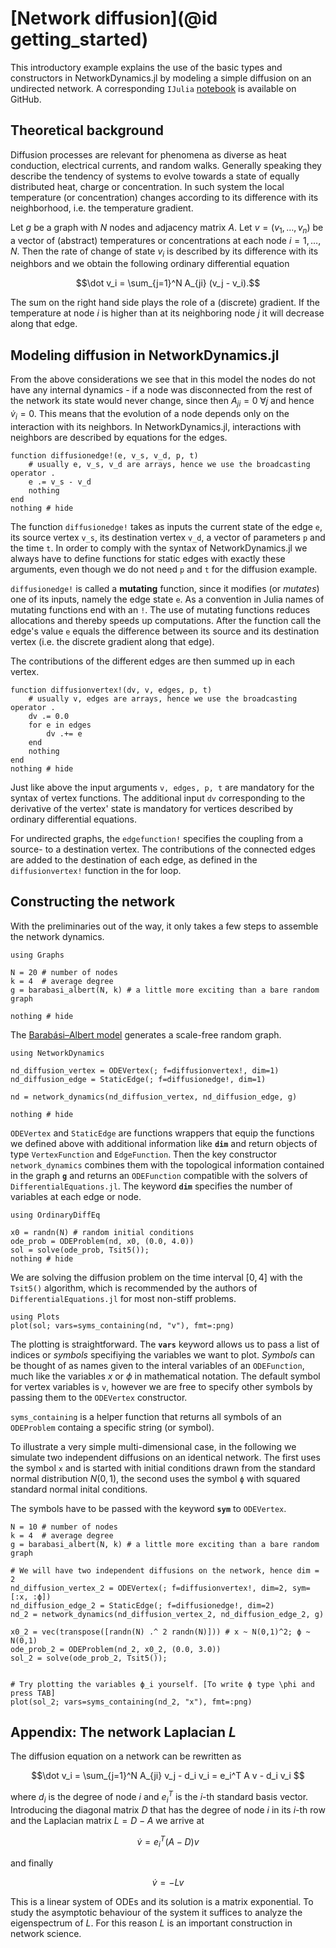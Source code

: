 # [Network diffusion](@id getting_started)

This introductory example explains the use of the basic types and constructors in NetworkDynamics.jl by modeling a simple diffusion on an undirected network. A corresponding `IJulia` [notebook](https://github.com/pik-icone/NetworkDynamics.jl/tree/master/examples) is available on GitHub.

## Theoretical background

Diffusion processes are relevant for phenomena as diverse as heat conduction, electrical currents, and random walks. Generally speaking they describe the tendency of systems to evolve towards a state of equally distributed heat, charge or concentration. In such system the local temperature (or concentration) changes according to its difference with its neighborhood, i.e. the temperature gradient.

Let $g$ be a graph with $N$ nodes and adjacency matrix $A$. Let $v = (v_1, \dots, v_n)$ be a vector of (abstract) temperatures or concentrations at each node $i = 1, \dots, N$. Then the rate of change of state $v_i$ is described by its difference with its neighbors and we obtain the following ordinary differential equation

```math
\dot v_i = \sum_{j=1}^N A_{ji} (v_j - v_i).
```

The sum on the right hand side plays the role of a (discrete) gradient. If the temperature at node $i$ is higher than at its neighboring node $j$ it will decrease along that edge.

## Modeling diffusion in NetworkDynamics.jl

From the above considerations we see that in this model the nodes do not have any internal dynamics - if a node was disconnected from the rest of the network its state would never change, since then $A_{ji} = 0 \; \forall j$ and hence $\dot v_i = 0$. This means that the evolution of a node depends only on the interaction with its neighbors. In NetworkDynamics.jl, interactions with neighbors are described by equations for the edges.

```@example diffusion
function diffusionedge!(e, v_s, v_d, p, t)
    # usually e, v_s, v_d are arrays, hence we use the broadcasting operator .
    e .= v_s - v_d
    nothing
end
nothing # hide
```

The function `diffusionedge!` takes as inputs the current state of the edge `e`, its source vertex `v_s`, its destination vertex `v_d`, a vector of parameters `p` and the time `t`. In order to comply with the syntax of NetworkDynamics.jl we always have to define functions for static edges with exactly these arguments, even though we do not need `p` and `t` for the diffusion example.

`diffusionedge!` is called a **mutating** function, since it modifies (or *mutates*) one of its inputs, namely the edge state `e`. As a convention in Julia names of mutating functions end with an `!`. The use of mutating functions reduces allocations and thereby speeds up computations. After the function call the edge's value `e` equals the difference between its source and its destination vertex (i.e. the discrete gradient along that edge).

The contributions of the different edges are then summed up in each vertex.

```@example diffusion
function diffusionvertex!(dv, v, edges, p, t)
    # usually v, edges are arrays, hence we use the broadcasting operator .
    dv .= 0.0
    for e in edges
        dv .+= e
    end
    nothing
end
nothing # hide
```

Just like above the input arguments `v, edges, p, t` are mandatory for the syntax of vertex functions. The additional input `dv` corresponding to the derivative of the vertex' state is mandatory for vertices described by ordinary differential equations.

For undirected graphs, the `edgefunction!` specifies the coupling from a source- to a destination vertex. The contributions of the connected edges are added to the destination of each edge, as defined in the `diffusionvertex!` function in the for loop.

## Constructing the network

With the preliminaries out of the way, it only takes a few steps to assemble the network dynamics.

```@example diffusion
using Graphs

N = 20 # number of nodes
k = 4  # average degree
g = barabasi_albert(N, k) # a little more exciting than a bare random graph

nothing # hide
```

The [Barabási–Albert model](https://en.wikipedia.org/wiki/Barab%C3%A1si%E2%80%93Albert_model) generates a scale-free random graph.

```@example diffusion
using NetworkDynamics

nd_diffusion_vertex = ODEVertex(; f=diffusionvertex!, dim=1)
nd_diffusion_edge = StaticEdge(; f=diffusionedge!, dim=1)

nd = network_dynamics(nd_diffusion_vertex, nd_diffusion_edge, g)

nothing # hide
```

`ODEVertex` and `StaticEdge` are functions wrappers that equip the functions we defined above with additional information like **`dim`** and return objects of type `VertexFunction` and `EdgeFunction`. Then the key constructor `network_dynamics` combines them with the topological information contained in the graph **`g`** and returns an `ODEFunction` compatible with the solvers of `DifferentialEquations.jl`. The keyword **`dim`** specifies the number of variables at each edge or node.

```@example diffusion
using OrdinaryDiffEq

x0 = randn(N) # random initial conditions
ode_prob = ODEProblem(nd, x0, (0.0, 4.0))
sol = solve(ode_prob, Tsit5());
nothing # hide
```

We are solving the diffusion problem on the time interval $[0, 4]$ with the `Tsit5()` algorithm, which is recommended  by the authors of `DifferentialEquations.jl` for most non-stiff problems.

```@example diffusion
using Plots
plot(sol; vars=syms_containing(nd, "v"), fmt=:png)
```

The plotting is straightforward. The **`vars`** keyword allows us to pass a list of indices or *symbols* specifiying the variables we want to plot. *Symbols* can be thought of as names given to the interal variables of an `ODEFunction`, much like the variables $x$ or $\phi$ in mathematical notation. The default symbol for vertex variables is `v`, however we are free to specify other symbols by passing them to the `ODEVertex` constructor.

`syms_containing` is a helper function that returns all symbols of an `ODEProblem` containg a specific string (or symbol).

To illustrate a very simple multi-dimensional case, in the following we simulate two independent diffusions on an identical network. The first uses the symbol `x` and is started with initial conditions drawn from the standard normal distribution $N(0,1)$, the second uses the symbol `ϕ` with squared standard normal inital conditions.

The symbols have to be passed with the keyword **`sym`** to `ODEVertex`.

```@example diffusion
N = 10 # number of nodes
k = 4  # average degree
g = barabasi_albert(N, k) # a little more exciting than a bare random graph

# We will have two independent diffusions on the network, hence dim = 2
nd_diffusion_vertex_2 = ODEVertex(; f=diffusionvertex!, dim=2, sym=[:x, :ϕ])
nd_diffusion_edge_2 = StaticEdge(; f=diffusionedge!, dim=2)
nd_2 = network_dynamics(nd_diffusion_vertex_2, nd_diffusion_edge_2, g)

x0_2 = vec(transpose([randn(N) .^ 2 randn(N)])) # x ~ N(0,1)^2; ϕ ~ N(0,1)
ode_prob_2 = ODEProblem(nd_2, x0_2, (0.0, 3.0))
sol_2 = solve(ode_prob_2, Tsit5());


# Try plotting the variables ϕ_i yourself. [To write ϕ type \phi and press TAB]
plot(sol_2; vars=syms_containing(nd_2, "x"), fmt=:png)
```

## Appendix: The network Laplacian $L$

The diffusion equation on a network can be rewritten as

```math
\dot v_i  = \sum_{j=1}^N A_{ji} v_j - d_i v_i =  e_i^T A v - d_i v_i      
```

where $d_i$ is the degree of node $i$ and $e_i^T$ is the $i$-th standard basis vector. Introducing the diagonal matrix $D$ that has the degree of node $i$ in its $i$-th row and the Laplacian matrix $L = D - A$ we arrive at

```math
\dot v = e_i^T(A - D) v
```

and finally

```math
\dot v = - L v
```

This is a linear system of ODEs and its solution is a matrix exponential. To study the asymptotic behaviour of the system it suffices to analyze the eigenspectrum of $L$. For this reason $L$ is an important construction in network science.
